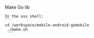 
Make Go lib

    In the osx shell:
    ```
    cd /workspace/mobile-android-gomobile
     ./make.sh
     ```